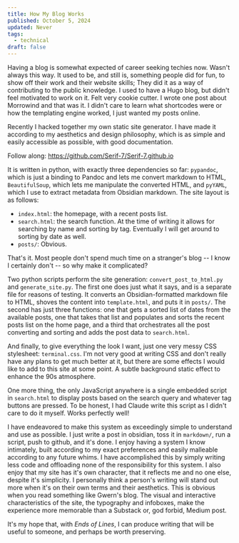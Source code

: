 ```yaml
---
title: How My Blog Works
published: October 5, 2024
updated: Never
tags:
  - technical
draft: false
---
```


Having a blog is somewhat expected of career seeking techies now. Wasn't always this way. It used to be, and still is, something people did for fun, to show off their work and their website skills; They did it as a way of contributing to the public knowledge. I used to have a Hugo blog, but didn't feel motivated to work on it. Felt very cookie cutter. I wrote one post about Morrowind and that was it. I didn't care to learn what shortcodes were or how the templating engine worked, I just wanted my posts online.

Recently I hacked together my own static site generator. I have made it according to my aesthetics and design philosophy, which is as simple and easily accessible as possible, with good documentation.

Follow along: https://github.com/Serif-7/Serif-7.github.io

It is written in python, with exactly three dependencies so far: `pypandoc`, which is just a binding to Pandoc and lets me convert markdown to HTML, `BeautifulSoup`, which lets me manipulate the converted HTML, and `pyYAML`, which I use to extract metadata from Obsidian markdown. The site layout is as follows:

* `index.html`: the homepage, with a recent posts list.
* `search.html`: the search function. At the time of writing it allows for searching by name and sorting by tag. Eventually I will get around to sorting by date as well.
* `posts/`: Obvious.

That's it. Most people don't spend much time on a stranger's blog -- I know I certainly don't -- so why make it complicated?

Two python scripts perform the site generation: `convert_post_to_html.py` and `generate_site.py`. The first one does just what it says, and is a separate file for reasons of testing. It converts an Obsidian-formatted markdown file to HTML, shoves the content into `template.html`, and puts it in `posts/`. The second has just three functions: one that gets a sorted list of dates from the available posts, one that takes that list and populates and sorts the recent posts list on the home page, and a third that orchestrates all the post converting and sorting and adds the post data to `search.html`.

And finally, to give everything the look I want, just one very messy CSS stylesheet: `terminal.css`. I'm not very good at writing CSS and don't really have any plans to get much better at it, but there are some effects I would like to add to this site at some point. A subtle background static effect to enhance the 90s atmosphere.

One more thing, the only JavaScript anywhere is a single embedded script in `search.html` to display posts based on the search query and whatever tag buttons are pressed. To be honest, I had Claude write this script as I didn't care to do it myself. Works perfectly well!

I have endeavored to make this system as exceedingly simple to understand and use as possible. I just write a post in obsidian, toss it in `markdown/`, run a script, push to github, and it's done. I enjoy having a system I know intimately, built according to my exact preferences and easily malleable according to any future whims. I have accomplished this by simply writing less code and offloading none of the responsibility for this system. I also enjoy that my site has it's own character, that it reflects me and no one else, despite it's simplicity. I personally think a person's writing will stand out more when it's on their own terms and their aesthetics. This is obvious when you read something like Gwern's blog. The visual and interactive characteristics of the site, the typography and infoboxes, make the experience more memorable than a Substack or, god forbid, Medium post.

It's my hope that, with *Ends of Lines*, I can produce writing that will be useful to someone, and perhaps be worth preserving.

